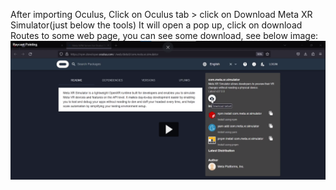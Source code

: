 After importing Oculus, Click on Oculus tab > click on Download Meta XR Simulator(just below the tools)
It will open a pop up, click on download
Routes to some web page, you can see some download, see below image:
![Alt text](image.png)
